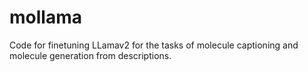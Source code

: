 # mollama
Code for finetuning LLamav2 for the tasks of molecule captioning and molecule generation from descriptions. 
